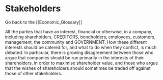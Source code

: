 # Stakeholders

Go back to the [[Economic_Glossary]]


All the parties that have an interest, financial or otherwise, in a company, including shareholders, CREDITORS, bondholders, employees, customers, management, the community and GOVERNMENT. How these different interests should be catered for, and what to do when they conflict, is much debated. In particular, there is growing disagreement between those who argue that companies should be run primarily in the interests of their shareholders, in order to maximise shareholder value, and those who argue that the wishes of shareholders should sometimes be traded off against those of other stakeholders.

